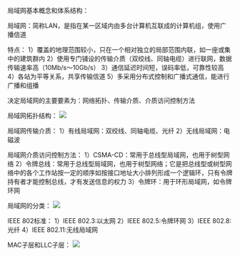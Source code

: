 局域网基本概念和体系结构：

局域网：简称LAN，是指在某一区域内由多台计算机互联成的计算机组，使用广播信道

特点：
1）覆盖的地理范围较小，只在一个相对独立的局部范围内联，如一座或集中的建筑群内
2）使用专门铺设的传输介质（双绞线、同轴电缆）进行联网，数据传输速率高（10Mb/s～10Gb/s）
3）通信延迟时间短，误码率低，可靠性较高
4）各站为平等关系，共享传输信道
5）多采用分布式控制和广播式通信，能进行广播和组播

决定局域网的主要要素为：网络拓扑、传输介质、介质访问控制方法

局域网拓扑结构：
![](https://tva1.sinaimg.cn/large/008eGmZEly1gosf30a7sjj30y90hfwp9.jpg)

局域网传输介质：
1）有线局域网：双绞线、同轴电缆、光纤
2）无线局域网：电磁波

局域网介质访问控制方法：
1）CSMA-CD：常用于总线型局域网，也用于树型网络
2）令牌总线：常用于总线型局域网，也用于树型网络；它是把总线型或树型网络中的各个工作站按一定的顺序如按接口地址大小排列形成一个逻辑环，只有令牌持有者才能控制总线，才有发送信息的权力
3）令牌环：用于环形局域网，如令牌环网

局域网的分类：
![](https://tva1.sinaimg.cn/large/008eGmZEly1gosf3e1dc4j310l0c0n6j.jpg)

IEEE 802标准：
1）IEEE 802.3:以太网
2）IEEE 802.5:令牌环网
3）IEEE 802.8:光纤
4）IEEE 802.11:无线局域网

MAC子层和LLC子层：
![](https://tva1.sinaimg.cn/large/008eGmZEly1gosf3ur1grj313m0f2121.jpg)

